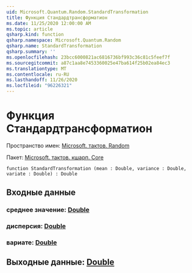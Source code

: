 ```yaml
---
uid: Microsoft.Quantum.Random.StandardTransformation
title: Функция Стандардтрансформатион
ms.date: 11/25/2020 12:00:00 AM
ms.topic: article
qsharp.kind: function
qsharp.namespace: Microsoft.Quantum.Random
qsharp.name: StandardTransformation
qsharp.summary: ''
ms.openlocfilehash: 23bcc6000821ac6816736bf993c36c81c5feef7f
ms.sourcegitcommit: a87c1aa8e7453360025e47ba614f25b02ea84ec3
ms.translationtype: MT
ms.contentlocale: ru-RU
ms.lasthandoff: 11/26/2020
ms.locfileid: "96226321"
---
```

# <a name="standardtransformation-function"></a>Функция Стандардтрансформатион

Пространство имен: [Microsoft. тактов. Random](xref:Microsoft.Quantum.Random)

Пакет: [Microsoft. тактов. кшарп. Core](https://nuget.org/packages/Microsoft.Quantum.QSharp.Core)




```qsharp
function StandardTransformation (mean : Double, variance : Double, variate : Double) : Double
```


## <a name="input"></a>Входные данные

### <a name="mean--double"></a>среднее значение: [Double](xref:microsoft.quantum.lang-ref.double)




### <a name="variance--double"></a>дисперсия: [Double](xref:microsoft.quantum.lang-ref.double)




### <a name="variate--double"></a>вариате: [Double](xref:microsoft.quantum.lang-ref.double)





## <a name="output--double"></a>Выходные данные: [Double](xref:microsoft.quantum.lang-ref.double)

